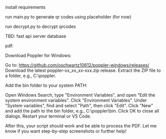 install requirements 

run main.py to generate qr codes using placeholder (for now)

run decrypt.py to decrypt qrcodes 

TBD:
fast api server 
database


pdf:

Download Poppler for Windows:

Go to: https://github.com/oschwartz10612/poppler-windows/releases/
Download the latest poppler-xx_xx_xx-xxx.zip release.
Extract the ZIP file to a folder, e.g., C:\poppler.

Add the bin folder to your system PATH:

Open Windows Search, type "Environment Variables", and open "Edit the system environment variables".
Click "Environment Variables".
Under "System variables", find and select "Path", then click "Edit".
Click "New" and add the path to the bin folder, e.g., C:\poppler\bin.
Click OK to close all dialogs.
Restart your terminal or VS Code.

After this, your script should work and be able to process the PDF. Let me know if you want step-by-step screenshots or further help!